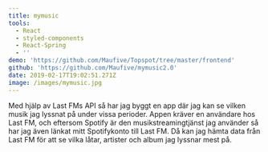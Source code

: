 ```yaml
---
title: mymusic
tools:
  - React
  - styled-components
  - React-Spring
  - ''
demo: 'https://github.com/Maufive/Topspot/tree/master/frontend'
github: 'https://github.com/Maufive/mymusic2.0'
date: 2019-02-17T19:02:51.271Z
image: /images/mymusic.jpg
---
```

Med hjälp av Last FMs API så har jag byggt en app där jag kan se vilken musik jag lyssnat på under vissa perioder. Appen kräver en användare hos Last FM, och eftersom Spotify är den musikstreamingtjänst jag använder så har jag även länkat mitt Spotifykonto till Last FM. Då kan jag hämta data från Last FM för att se vilka låtar, artister och album jag lyssnar mest på.
